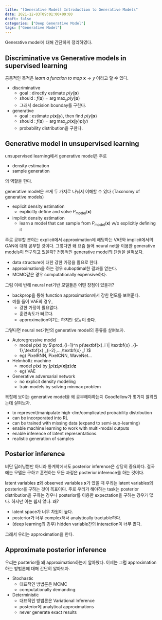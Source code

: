 ```yaml
---
title: "[Generative Model] Introduction to Generative Models"
date: 2021-12-03T09:01:00+09:00
draft: false
categories: ["Deep Generative Model"]
tags: ["Generative Model"]
---
```


Generative model에 대해 간단하게 정리하였다.

<!--more-->

## Discriminative vs Generative models in supervised learning
공통적인 목적은 *learn a function to map* $\textbf{x}\rightarrow y$ 이라고 할 수 있다.

- discriminative
  - goal : directly estimate $p(y\|\textbf{x})$
  - should : $f(\textbf{x})=\arg\max_y p(y\|\textbf{x})$
  - 그래서 decision bounday를 구한다.
- generative
  - goal : estimate $p(\textbf{x}\|y)$, then find $p(y\|\textbf{x})$
  - should : $f(\textbf{x})=\arg\max_y p(\textbf{x}\|y)p(y)$
  - probability distribution을 구한다.

## Generative model in unsupervised learning
unsupervised learning에서 generative model은 주로
- density estimation
- sample generation

의 역할을 한다.

generative model은 크게 두 가지로 나눠서 이해할 수 있다 (Taxonomy of generative models)
- explicit density estimation
  - explicitly define and solve $P_\text{model} (\textbf{x})$
- implicit density estimation
  - learn a model that can sample from $P_\text{model} (\textbf{x})$ w/o explicitly defining it

주로 공부할 분야는 explicit에서 approximation에 해당하는 VAE와 implicit에서의 GAN에 대해 공부할 것이다. 그렇다면 왜 요즘 들어 neural net을 이용한 generative models이 연구되고 있을까? 전통적인 generative model의 단점을 살펴보자.

- data structure에 대한 강한 가정을 필요로 한다.
- approximation을 하는 경우 suboptimal한 결과를 얻는다.
- MCMC같은 경우 computationally expensive하다.

그럼 이에 반해 neural net기반 모델들은 어떤 장점이 있을까?

- backprop을 통해 function approximation에서 강한 면모를 보여준다.
- 예를 들어 VAE의 경우,
  - 강한 가정이 필요없다.
  - 훈련속도가 빠르다.
  - approximation이기는 하지만 성능이 좋다.

그렇다면 neural net기반의 generative model의 종류를 살펴보자.
- Autoregressive model
  - model $p(\textbf{x})$ by $\prod_{i=1}^n p(\textbf{x}_i \| \textbf{x} _{i-1},\textbf{x} _{i-2},...,\textbf{x} _1 )$
  - eg) PixelRNN, PixelCNN, WaveNet...
- Helmholtz machine
  - model $p(\textbf{x})$ by $\int p(\textbf{z})p(\textbf{x}\|\textbf{z})d\textbf{z}$
  - eg) VAE
- Generative adversarial network
  - no explicit density modeling
  - train models by solving minmax problem

복잡해 보이는 generative model을 왜 공부해야하는지 Goodfellow가 몇가지 알려줬는데 살펴보자.
- to represent/manipulate high-dim/complicated probability distribution
- can be incorporated into RL
- can be trained with missing data (expand to semi-sup-learning)
- enable machine learning to work with multi-modal outputs
- enable inference of latent representations
- realistic generation of samples

## Posterior inference
비단 딥러닝뿐만 아니라 통계학에서도 posterior inference은 상당히 중요하다. 결국에는 모델은 구하고 훈련하는 모든 과정은 posterior inference를 하는 것이다.

latent variables $\textbf{z}$와 observed variables $\textbf{x}$가 있을 때 우리는 latent variables의 posterior를 구하는 것이 목표이다. 주로 우리가 해야하는 task는 posterior distribution을 구하는 경우나 posterior를 이용한 expectation을 구하는 경우가 많다. 하지만 이는 쉽지 않다. 왜?
- latent space가 너무 차원이 높다.
- posterior가 너무 complex해서 analytically tractable하다.
- (deep learning의 경우) hidden variable간의 interaction이 너무 많다.

그래서 우리는 approximation을 한다.

## Approximate posterior inference
우리는 posterior를 왜 approximation하는지 알아봤다. 이제는 그럼 approximation하는 방법론에 대해 간단히 알아보자.

- Stochastic
  - 대표적인 방법론은 MCMC
  - computationally demanding
- Deterministic
  - 대표적인 방법론은 Variational Inference
  - posterior에 analytical approximations
  - never generate exact results